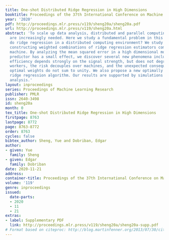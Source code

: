 ```yaml
---
title: One-shot Distributed Ridge Regression in High Dimensions
booktitle: Proceedings of the 37th International Conference on Machine Learning
year: '2020'
pdf: http://proceedings.mlr.press/v119/sheng20a/sheng20a.pdf
url: http://proceedings.mlr.press/v119/sheng20a.html
abstract: 'To scale up data analysis, distributed and parallel computing approaches
  are increasingly needed. Here we study a fundamental problem in this area: How to
  do ridge regression in a distributed computing environment? We study one-shot methods
  constructing weighted combinations of ridge regression estimators computed on each
  machine. By analyzing the mean squared error in a high dimensional model where each
  predictor has a small effect, we discover several new phenomena including that the
  efficiency depends strongly on the signal strength, but does not degrade with many
  workers, the risk decouples over machines, and the unexpected consequence that the
  optimal weights do not sum to unity. We also propose a new optimally weighted one-shot
  ridge regression algorithm. Our results are supported by simulations and real data
  analysis.'
layout: inproceedings
series: Proceedings of Machine Learning Research
publisher: PMLR
issn: 2640-3498
id: sheng20a
month: 0
tex_title: One-shot Distributed Ridge Regression in High Dimensions
firstpage: 8763
lastpage: 8772
page: 8763-8772
order: 8763
cycles: false
bibtex_author: Sheng, Yue and Dobriban, Edgar
author:
- given: Yue
  family: Sheng
- given: Edgar
  family: Dobriban
date: 2020-11-21
address: 
container-title: Proceedings of the 37th International Conference on Machine Learning
volume: '119'
genre: inproceedings
issued:
  date-parts:
  - 2020
  - 11
  - 21
extras:
- label: Supplementary PDF
  link: http://proceedings.mlr.press/v119/sheng20a/sheng20a-supp.pdf
# Format based on citeproc: http://blog.martinfenner.org/2013/07/30/citeproc-yaml-for-bibliographies/
---
```

